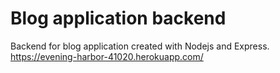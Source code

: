 # Blog application backend
Backend for blog application created with Nodejs and Express. https://evening-harbor-41020.herokuapp.com/